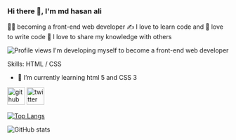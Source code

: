 ### Hi there 👋, I'm md hasan ali


👨‍💻 becoming a front-end web developer
✍ I love to learn code and 📝 love to write code
🧠 I love to share my knowledge with others

![Profile views](https://gpvc.arturio.dev/mdhasanali39)
I'm developing myself to become a front-end web developer

Skills: 
HTML / CSS

- 🌱 I’m currently learning html 5 and CSS 3 

[<img src='https://cdn.jsdelivr.net/npm/simple-icons@3.0.1/icons/github.svg' alt='github' height='40'>](https://github.com/mdhasanali39)  [<img src='https://cdn.jsdelivr.net/npm/simple-icons@3.0.1/icons/twitter.svg' alt='twitter' height='40'>](https://twitter.com/mdhasanali39)  

[![Top Langs](https://github-readme-stats.vercel.app/api/top-langs/?username=mdhasanali39)](https://github.com/anuraghazra/github-readme-stats)

![GitHub stats](https://github-readme-stats.vercel.app/api?username=mdhasanali39&show_icons=true)  
 

